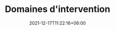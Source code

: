 ---
title: "Domaines d'intervention"
date: 2021-12-17T11:22:16+06:00
draft: false
description : "nos domaines d'intervention"
---